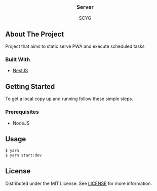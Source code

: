 <p align="center">
  <h3 align="center">Server</h3>
  <p align="center">
  SCYG
</p>

## About The Project

Project that aims to static serve PWA and execute scheduled tasks

### Built With

- [NestJS](https://nestjs.com/)

## Getting Started

To get a local copy up and running follow these simple steps.

### Prerequisites

- NodeJS

## Usage

```bash
$ yarn
$ yarn start:dev
```

## License

Distributed under the MIT License. See [LICENSE](../LICENSE) for more information.

